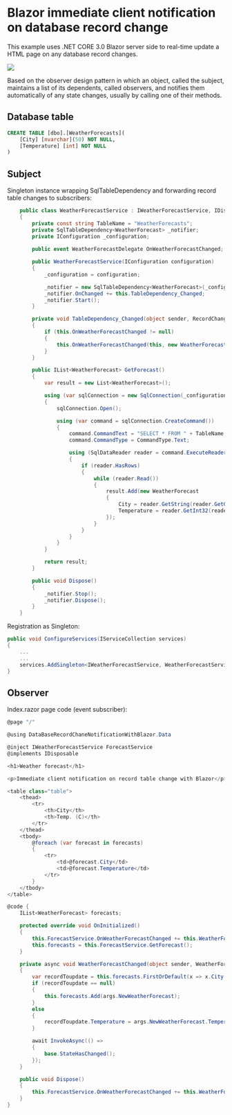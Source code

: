 # Blazor immediate client notification on database record change
This example uses .NET CORE 3.0 Blazor server side to real-time update a HTML page on any database record changes.

<img src="https://github.com/christiandelbianco/blazor-notification-db-record-change/blob/master/img/2019-11-03at21-05-44.gif" />

Based on the observer design pattern in which an object, called the subject, maintains a list of its dependents, called observers, and notifies them automatically of any state changes, usually by calling one of their methods. 

## Database table

```SQL
CREATE TABLE [dbo].[WeatherForecasts](
	[City] [nvarchar](50) NOT NULL,
	[Temperature] [int] NOT NULL
)
```

## Subject
Singleton instance wrapping SqlTableDependency and forwarding record table changes to subscribers:

```C#
    public class WeatherForecastService : IWeatherForecastService, IDisposable
    {
        private const string TableName = "WeatherForecasts";
        private SqlTableDependency<WeatherForecast> _notifier;
        private IConfiguration _configuration;
        
        public event WeatherForecastDelegate OnWeatherForecastChanged;

        public WeatherForecastService(IConfiguration configuration)
        {
            _configuration = configuration;

            _notifier = new SqlTableDependency<WeatherForecast>(_configuration["ConnectionString"], TableName);
            _notifier.OnChanged += this.TableDependency_Changed;
            _notifier.Start();
        }

        private void TableDependency_Changed(object sender, RecordChangedEventArgs<WeatherForecast> e)
        { 
            if (this.OnWeatherForecastChanged != null)
            {
                this.OnWeatherForecastChanged(this, new WeatherForecastChangeEventArgs(e.Entity, e.EntityOldValues));
            }
        }

        public IList<WeatherForecast> GetForecast()
        {
            var result = new List<WeatherForecast>();

            using (var sqlConnection = new SqlConnection(_configuration["ConnectionString"]))
            {
                sqlConnection.Open();

                using (var command = sqlConnection.CreateCommand())
                {
                    command.CommandText = "SELECT * FROM " + TableName;
                    command.CommandType = CommandType.Text;

                    using (SqlDataReader reader = command.ExecuteReader())
                    {
                        if (reader.HasRows)
                        {
                            while (reader.Read())
                            {
                                result.Add(new WeatherForecast
                                {
                                    City = reader.GetString(reader.GetOrdinal("City")),
                                    Temperature = reader.GetInt32(reader.GetOrdinal("Temperature"))
                                });
                            }
                        }
                    }
                }
            }

            return result;
        }

        public void Dispose()
        {
            _notifier.Stop();
            _notifier.Dispose();
        }
    }
```

Registration as Singleton:

```C#
public void ConfigureServices(IServiceCollection services)
{
    ...
    ...
    services.AddSingleton<IWeatherForecastService, WeatherForecastService>();
}
```

## Observer
Index.razor page code (event subscriber):

```C#
@page "/"

@using DataBaseRecordChaneNotificationWithBlazor.Data

@inject IWeatherForecastService ForecastService
@implements IDisposable

<h1>Weather forecast</h1>

<p>Immediate client notification on record table change with Blazor</p>

<table class="table">
    <thead>
        <tr>
            <th>City</th>
            <th>Temp. (C)</th>
        </tr>
    </thead>
    <tbody>
        @foreach (var forecast in forecasts)
        {
            <tr>
                <td>@forecast.City</td>
                <td>@forecast.Temperature</td>
            </tr>
        }
    </tbody>
</table>

@code {
    IList<WeatherForecast> forecasts;

    protected override void OnInitialized()
    {
        this.ForecastService.OnWeatherForecastChanged += this.WeatherForecastChanged;
        this.forecasts = this.ForecastService.GetForecast();
    }

    private async void WeatherForecastChanged(object sender, WeatherForecastChangeEventArgs args)
    {
        var recordToupdate = this.forecasts.FirstOrDefault(x => x.City == args.NewWeatherForecast.City);
        if (recordToupdate == null)
        {
            this.forecasts.Add(args.NewWeatherForecast);
        }
        else
        {
            recordToupdate.Temperature = args.NewWeatherForecast.Temperature;
        }

        await InvokeAsync(() =>
        {
            base.StateHasChanged();
        });
    }

    public void Dispose()
    {
        this.ForecastService.OnWeatherForecastChanged += this.WeatherForecastChanged;
    }
}
```

